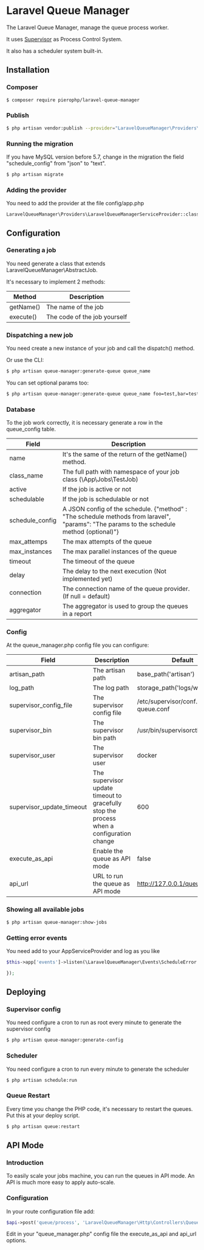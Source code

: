 # Laravel Queue Manager

The Laravel Queue Manager, manage the queue process worker.

It uses [Supervisor](http://supervisord.org/) as Process Control System.

It also has a scheduler system built-in.

## Installation

### Composer

```bash
$ composer require pierophp/laravel-queue-manager
```

### Publish

```bash
$ php artisan vendor:publish --provider="LaravelQueueManager\Providers\LaravelQueueManagerServiceProvider"
```

### Running the migration

If you have MySQL version before 5.7, change in the migration the field "schedule_config" from "json" to "text".

```bash
$ php artisan migrate
```

### Adding the provider

You need to add the provider at the file config/app.php

```
LaravelQueueManager\Providers\LaravelQueueManagerServiceProvider::class,
```

## Configuration

### Generating a job

You need generate a class that extends LaravelQueueManager\AbstractJob.

It's necessary to implement 2 methods:

| Method    | Description                  |
| --------- | ---------------------------- |
| getName() | The name of the job          |
| execute() | The code of the job yourself |

### Dispatching a new job

You need create a new instance of your job and call the dispatch() method.

Or use the CLI:

```bash
$ php artisan queue-manager:generate-queue queue_name
```

You can set optional params too:

```bash
$ php artisan queue-manager:generate-queue queue_name foo=test,bar=test
```

### Database

To the job work correctly, it is necessary generate a row in the queue_config table.

| Field           | Description                                                                                                                               |
| --------------- | ----------------------------------------------------------------------------------------------------------------------------------------- |
| name            | It's the same of the return of the getName() method.                                                                                      |
| class_name      | The full path with namespace of your job class (\App\Jobs\TestJob)                                                                        |
| active          | If the job is active or not                                                                                                               |
| schedulable     | If the job is schedulable or not                                                                                                          |
| schedule_config | A JSON config of the schedule. {"method" : "The schedule methods from laravel", "params": "The params to the schedule method (optional)"} |
| max_attemps     | The max attempts of the queue                                                                                                             |
| max_instances   | The max parallel instances of the queue                                                                                                   |
| timeout         | The timeout of the queue                                                                                                                  |
| delay           | The delay to the next execution (Not implemented yet)                                                                                     |
| connection      | The connection name of the queue provider. (If null = default)                                                                            |
| aggregator      | The aggregator is used to group the queues in a report                                                                                    |

### Config

At the queue_manager.php config file you can configure:

| Field                     | Description                                                                              | Default                                   |
| ------------------------- | ---------------------------------------------------------------------------------------- | ----------------------------------------- |
| artisan_path              | The artisan path                                                                         | base_path('artisan')                      |
| log_path                  | The log path                                                                             | storage_path('logs/worker.log')           |
| supervisor_config_file    | The supervisor config file                                                               | /etc/supervisor/conf.d/laravel-queue.conf |
| supervisor_bin            | The supervisor bin path                                                                  | /usr/bin/supervisorctl                    |
| supervisor_user           | The supervisor user                                                                      | docker                                    |
| supervisor_update_timeout | The supervisor update timeout to gracefully stop the process when a configuration change | 600                                       |
| execute_as_api            | Enable the queue as API mode                                                             | false                                     |
| api_url                   | URL to run the queue as API mode                                                         | http://127.0.0.1/queue/process            |

### Showing all available jobs

```bash
$ php artisan queue-manager:show-jobs
```

### Getting error events

You need add to your AppServiceProvider and log as you like

```php
$this->app['events']->listen(\LaravelQueueManager\Events\ScheduleError::class, function(\LaravelQueueManager\Events\ScheduleError $scheduleError){

});
```

## Deploying

### Supervisor config

You need configure a cron to run as root every minute to generate the supervisor config

```bash
$ php artisan queue-manager:generate-config
```

### Scheduler

You need configure a cron to run every minute to generate the scheduler

```bash
$ php artisan schedule:run
```

### Queue Restart

Every time you change the PHP code, it's necessary to restart the queues. Put this at your deploy script.

```bash
$ php artisan queue:restart
```

## API Mode

### Introduction

To easily scale your jobs machine, you can run the queues in API mode. An API is much more easy to apply auto-scale.

### Configuration

In your route configuration file add:

```php
$api->post('queue/process', 'LaravelQueueManager\Http\Controllers\QueueController@process');
```

Edit in your "queue_manager.php" config file the execute_as_api and api_url options.

